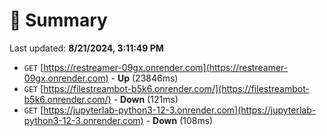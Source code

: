 # 📖 Summary
Last updated: **8/21/2024, 3:11:49 PM**

- `GET` [https://restreamer-09gx.onrender.com](https://restreamer-09gx.onrender.com) - **Up** (23846ms)
- `GET` [https://filestreambot-b5k6.onrender.com/](https://filestreambot-b5k6.onrender.com/) - **Down** (121ms)
- `GET` [https://jupyterlab-python3-12-3.onrender.com](https://jupyterlab-python3-12-3.onrender.com) - **Down** (108ms)
